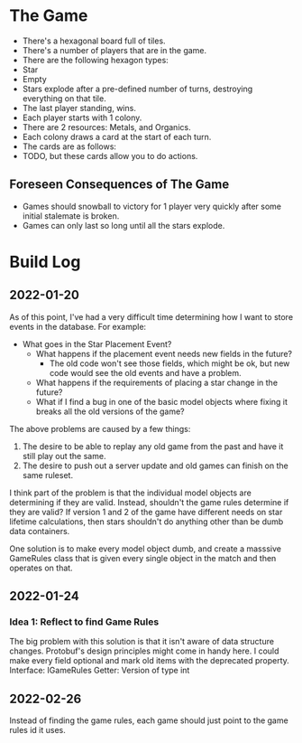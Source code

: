 
# The Game
 * There's a hexagonal board full of tiles.
 * There's a number of players that are in the game.
 * There are the following hexagon types:
  * Star
  * Empty
 * Stars explode after a pre-defined number of turns, destroying everything on that tile.
 * The last player standing, wins.
 * Each player starts with 1 colony.
 * There are 2 resources: Metals, and Organics.
 * Each colony draws a card at the start of each turn.
 * The cards are as follows:
  * TODO, but these cards allow you to do actions.

## Foreseen Consequences of The Game
 * Games should snowball to victory for 1 player very quickly after some initial stalemate is broken.
 * Games can only last so long until all the stars explode.

# Build Log
## 2022-01-20
As of this point, I've had a very difficult time determining how I want to store events in the database.
For example:
 - What goes in the Star Placement Event?
   - What happens if the placement event needs new fields in the future?
     - The old code won't see those fields, which might be ok, but new code would see the old events and have a problem.
   - What happens if the requirements of placing a star change in the future?
   - What if I find a bug in one of the basic model objects where fixing it breaks all the old versions of the game?

The above problems are caused by a few things:
 1. The desire to be able to replay any old game from the past and have it still play out the same.
 2. The desire to push out a server update and old games can finish on the same ruleset.

I think part of the problem is that the individual model objects are determining if they are valid.
Instead, shouldn't the game rules determine if they are valid? If version 1 and 2 of the game have different needs on star lifetime calculations, then stars shouldn't do anything other than be dumb data containers.

One solution is to make every model object dumb, and create a masssive GameRules class that is given every single object in the match and then operates on that.

## 2022-01-24
### Idea 1: Reflect to find Game Rules
The big problem with this solution is that it isn't aware of data structure changes.
Protobuf's design principles might come in handy here.
I could make every field optional and mark old items with the deprecated property.
Interface: IGameRules
Getter: Version of type int

## 2022-02-26
Instead of finding the game rules, each game should just point to the game rules id it uses.
